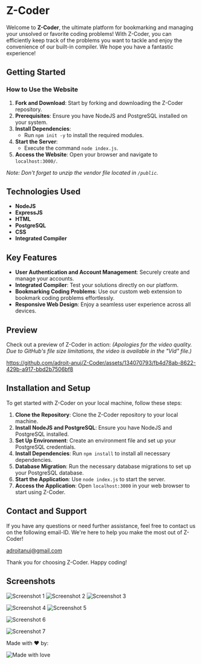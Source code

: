 # Z-Coder

Welcome to **Z-Coder**, the ultimate platform for bookmarking and managing your unsolved or favorite coding problems! With Z-Coder, you can efficiently keep track of the problems you want to tackle and enjoy the convenience of our built-in compiler. We hope you have a fantastic experience!

## Getting Started

### How to Use the Website

1. **Fork and Download**: Start by forking and downloading the Z-Coder repository.
2. **Prerequisites**: Ensure you have NodeJS and PostgreSQL installed on your system.
3. **Install Dependencies**:
    - Run `npm init -y` to install the required modules.
4. **Start the Server**:
    - Execute the command `node index.js`.
5. **Access the Website**: Open your browser and navigate to `localhost:3000/`.

*Note: Don't forget to unzip the vendor file located in `/public`.*

## Technologies Used

- **NodeJS**
- **ExpressJS**
- **HTML**
- **PostgreSQL**
- **CSS**
- **Integrated Compiler**

## Key Features

- **User Authentication and Account Management**: Securely create and manage your accounts.
- **Integrated Compiler**: Test your solutions directly on our platform.
- **Bookmarking Coding Problems**: Use our custom web extension to bookmark coding problems effortlessly.
- **Responsive Web Design**: Enjoy a seamless user experience across all devices.

## Preview

Check out a preview of Z-Coder in action:
*(Apologies for the video quality. Due to GitHub's file size limitations, the video is available in the "Vid" file.)*


https://github.com/adroit-anuj/Z-Coder/assets/134070793/fb4d78ab-8622-429b-a917-bbd2b7506bf8



## Installation and Setup

To get started with Z-Coder on your local machine, follow these steps:

1. **Clone the Repository**: Clone the Z-Coder repository to your local machine.
2. **Install NodeJS and PostgreSQL**: Ensure you have NodeJS and PostgreSQL installed.
3. **Set Up Environment**: Create an environment file and set up your PostgreSQL credentials.
4. **Install Dependencies**: Run `npm install` to install all necessary dependencies.
5. **Database Migration**: Run the necessary database migrations to set up your PostgreSQL database.
6. **Start the Application**: Use `node index.js` to start the server.
7. **Access the Application**: Open `localhost:3000` in your web browser to start using Z-Coder.

## Contact and Support

If you have any questions or need further assistance, feel free to contact us on the following email-ID. We're here to help you make the most out of Z-Coder!

adroitanuj@gmail.com

Thank you for choosing Z-Coder. Happy coding!

## Screenshots

![Screenshot 1](https://github.com/adroit-anuj/Z-Coder/assets/134070793/6c17413e-819f-4515-aed2-80a5c5317ffd)
![Screenshot 2](https://github.com/adroit-anuj/Z-Coder/assets/134070793/c6b2458d-7365-4546-8fe5-e2d5983104de)
![Screenshot 3](https://github.com/adroit-anuj/Z-Coder/assets/134070793/bf3d427f-3a5b-48b9-8c30-67b3ea7e69f4)

![Screenshot 4](https://github.com/adroit-anuj/Z-Coder/assets/134070793/5b977f7d-5ca7-4b6d-a9d3-3f6f8fa2c0a0)
![Screenshot 5](https://github.com/adroit-anuj/Z-Coder/assets/134070793/64396d68-db71-41f2-83a9-f6ee390b231d)

![Screenshot 6](https://github.com/adroit-anuj/Z-Coder/assets/134070793/ea049c12-e8c9-4c4f-a394-3dc5fdd6a82d)

![Screenshot 7](https://github.com/adroit-anuj/Z-Coder/assets/134070793/9267c915-cfda-4935-ae5e-4ee4c96f751c)

Made with ❤️ by:

![Made with love](https://github.com/adroit-anuj/Z-Coder/assets/134070793/9d626106-5327-439b-b950-e007f2cd7b98)
